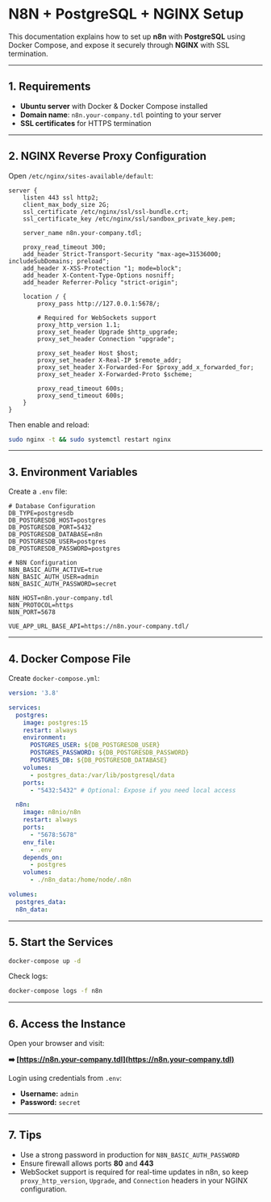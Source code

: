 # N8N + PostgreSQL + NGINX Setup

This documentation explains how to set up **n8n** with **PostgreSQL** using Docker Compose, and expose it securely through **NGINX** with SSL termination.

---

## 1. Requirements

* **Ubuntu server** with Docker & Docker Compose installed
* **Domain name**: `n8n.your-company.tdl` pointing to your server
* **SSL certificates** for HTTPS termination

---

## 2. NGINX Reverse Proxy Configuration

Open `/etc/nginx/sites-available/default`:

```nginx
server {
    listen 443 ssl http2;
    client_max_body_size 2G;
    ssl_certificate /etc/nginx/ssl/ssl-bundle.crt;
    ssl_certificate_key /etc/nginx/ssl/sandbox_private_key.pem;

    server_name n8n.your-company.tdl;

    proxy_read_timeout 300;
    add_header Strict-Transport-Security "max-age=31536000; includeSubDomains; preload";
    add_header X-XSS-Protection "1; mode=block";
    add_header X-Content-Type-Options nosniff;
    add_header Referrer-Policy "strict-origin";

    location / {
        proxy_pass http://127.0.0.1:5678/;

        # Required for WebSockets support
        proxy_http_version 1.1;
        proxy_set_header Upgrade $http_upgrade;
        proxy_set_header Connection "upgrade";

        proxy_set_header Host $host;
        proxy_set_header X-Real-IP $remote_addr;
        proxy_set_header X-Forwarded-For $proxy_add_x_forwarded_for;
        proxy_set_header X-Forwarded-Proto $scheme;

        proxy_read_timeout 600s;
        proxy_send_timeout 600s;
    }
}
```

Then enable and reload:

```bash
sudo nginx -t && sudo systemctl restart nginx
```

---

## 3. Environment Variables

Create a `.env` file:

```dotenv
# Database Configuration
DB_TYPE=postgresdb
DB_POSTGRESDB_HOST=postgres
DB_POSTGRESDB_PORT=5432
DB_POSTGRESDB_DATABASE=n8n
DB_POSTGRESDB_USER=postgres
DB_POSTGRESDB_PASSWORD=postgres

# N8N Configuration
N8N_BASIC_AUTH_ACTIVE=true
N8N_BASIC_AUTH_USER=admin
N8N_BASIC_AUTH_PASSWORD=secret

N8N_HOST=n8n.your-company.tdl
N8N_PROTOCOL=https
N8N_PORT=5678

VUE_APP_URL_BASE_API=https://n8n.your-company.tdl/
```

---

## 4. Docker Compose File

Create `docker-compose.yml`:

```yaml
version: '3.8'

services:
  postgres:
    image: postgres:15
    restart: always
    environment:
      POSTGRES_USER: ${DB_POSTGRESDB_USER}
      POSTGRES_PASSWORD: ${DB_POSTGRESDB_PASSWORD}
      POSTGRES_DB: ${DB_POSTGRESDB_DATABASE}
    volumes:
      - postgres_data:/var/lib/postgresql/data
    ports:
      - "5432:5432" # Optional: Expose if you need local access

  n8n:
    image: n8nio/n8n
    restart: always
    ports:
      - "5678:5678"
    env_file:
      - .env
    depends_on:
      - postgres
    volumes:
      - ./n8n_data:/home/node/.n8n

volumes:
  postgres_data:
  n8n_data:
```

---

## 5. Start the Services

```bash
docker-compose up -d
```

Check logs:

```bash
docker-compose logs -f n8n
```

---

## 6. Access the Instance

Open your browser and visit:

**➡️ [https://n8n.your-company.tdl](https://n8n.your-company.tdl)**

Login using credentials from `.env`:

* **Username:** `admin`
* **Password:** `secret`

---

## 7. Tips

* Use a strong password in production for `N8N_BASIC_AUTH_PASSWORD`
* Ensure firewall allows ports **80** and **443**
* WebSocket support is required for real-time updates in n8n, so keep `proxy_http_version`, `Upgrade`, and `Connection` headers in your NGINX configuration.
